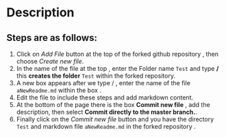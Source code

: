 # Description 
## Steps are as follows:

1. Click on *Add File* button at the top of the forked github repository , then choose *Create new file*.
2. In the name of the file at the top , enter the Folder name `Test` and type **/** this **creates the folder** `Test` within the forked repository.
3. A new box appears after we type / , enter the name of the file `aNewReadme.md` within the box .
4. Edit the file to include these steps and add markdown content.
5. At the bottom of the page there is the box  **Commit new file** , add the description, then select **Commit directly to the master branch.**.
6. Finally click on the *Commit new file* button and you have the directory `Test` and markdown file  `aNewReadme.md` in the forked repository .
